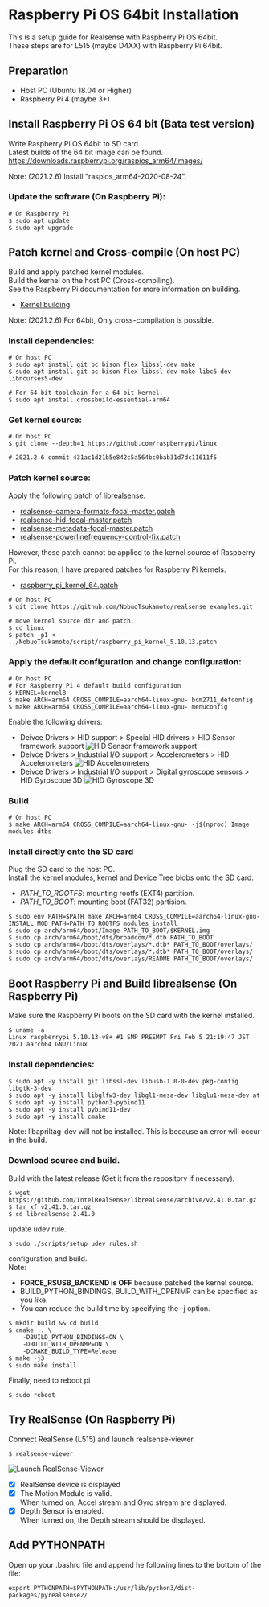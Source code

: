 # Raspberry Pi OS 64bit Installation
This is a setup guide for Realsense with Raspberry Pi OS 64bit.  
These steps are for L515 (maybe D4XX) with Raspberry Pi 64bit.

## Preparation
- Host PC (Ubuntu 18.04 or Higher)
- Raspberry Pi 4 (maybe 3+)

## Install Raspberry Pi OS 64 bit (Bata test version)
Write Raspberry Pi OS 64bit to SD card.  
Latest builds of the 64 bit image can be found.  
https://downloads.raspberrypi.org/raspios_arm64/images/  
  
Note: (2021.2.6) Install "raspios_arm64-2020-08-24".  

### Update the software (On Raspberry Pi):
```
# On Raspberry Pi
$ sudo apt update
$ sudo apt upgrade
```

## Patch kernel and Cross-compile (On host PC)
Build and apply patched kernel modules.  
Build the kernel on the host PC (Cross-compiling).  
See the Raspberry Pi documentation for more information on building.
- [Kernel building](https://www.raspberrypi.org/documentation/linux/kernel/building.md)

Note: (2021.2.6) For 64bit, Only cross-compilation is possible.  
  
### Install dependencies:
```
# On host PC
$ sudo apt install git bc bison flex libssl-dev make
$ sudo apt install git bc bison flex libssl-dev make libc6-dev libncurses5-dev

# For 64-bit toolchain for a 64-bit kernel.
$ sudo apt install crossbuild-essential-arm64
```
  
### Get kernel source:
```
# On host PC
$ git clone --depth=1 https://github.com/raspberrypi/linux

# 2021.2.6 commit 431ac1d21b5e842c5a564bc0bab31d7dc11611f5
```
  
### Patch kernel source:  
Apply the following patch of [librealsense](https://github.com/IntelRealSense/librealsense).
- [realsense-camera-formats-focal-master.patch](https://github.com/IntelRealSense/librealsense/blob/c7fbb7af032162f250c39322a86de9379df0bfd9/scripts/realsense-camera-formats-focal-master.patch)
- [realsense-hid-focal-master.patch](https://github.com/IntelRealSense/librealsense/blob/c7fbb7af032162f250c39322a86de9379df0bfd9/scripts/realsense-hid-focal-master.patch)
- [realsense-metadata-focal-master.patch](https://github.com/IntelRealSense/librealsense/blob/c7fbb7af032162f250c39322a86de9379df0bfd9/scripts/realsense-metadata-focal-master.patch)
- [realsense-powerlinefrequency-control-fix.patch](https://github.com/IntelRealSense/librealsense/blob/c7fbb7af032162f250c39322a86de9379df0bfd9/scripts/realsense-powerlinefrequency-control-fix.patch)

However, these patch cannot be applied to the kernel source of Raspberry Pi.  
For this reason, I have prepared patches for Raspberry Pi kernels.
- [raspberry_pi_kernel_64.patch](../script/raspberry_pi_kernel_5.10.13.patch.patch)

```
# On host PC
$ git clone https://github.com/NobuoTsukamoto/realsense_examples.git

# move kernel source dir and patch.
$ cd linux
$ patch -p1 < ../NobuoTsukamoto/script/raspberry_pi_kernel_5.10.13.patch 
```

### Apply the default configuration and change configuration:
```
# On host PC
# For Raspberry Pi 4 default build configuration
$ KERNEL=kernel8
$ make ARCH=arm64 CROSS_COMPILE=aarch64-linux-gnu- bcm2711_defconfig
$ make ARCH=arm64 CROSS_COMPILE=aarch64-linux-gnu- menuconfig
```
Enable the following drivers:
- Deivce Drivers > HID support > Special HID drivers > HID Sensor framework support
  ![HID Sensor framework support](./img/HID_Sensor_framework_support.png)
- Deivce Drivers > Industrial I/O support > Accelerometers > HID Accelerometers
  ![HID Accelerometers](./img/HID_Accelerometers.png)
- Deivce Drivers > Industrial I/O support > Digital gyroscope sensors > HID Gyroscope 3D
  ![HID Gyroscope 3D](./img/HID_Gyroscope_3D.png)

### Build
```
# On host PC
$ make ARCH=arm64 CROSS_COMPILE=aarch64-linux-gnu- -j$(nproc) Image modules dtbs
```

### Install directly onto the SD card
Plug the SD card to the host PC.  
Install the kernel modules, kernel and Device Tree blobs onto the SD card.  
- _PATH_TO_ROOTFS_: mounting rootfs (EXT4) partition.
- _PATH_TO_BOOT_: mounting boot (FAT32) partision.

```
$ sudo env PATH=$PATH make ARCH=arm64 CROSS_COMPILE=aarch64-linux-gnu- INSTALL_MOD_PATH=PATH_TO_ROOTFS modules_install
$ sudo cp arch/arm64/boot/Image PATH_TO_BOOT/$KERNEL.img
$ sudo cp arch/arm64/boot/dts/broadcom/*.dtb PATH_TO_BOOT
$ sudo cp arch/arm64/boot/dts/overlays/*.dtb* PATH_TO_BOOT/overlays/
$ sudo cp arch/arm64/boot/dts/overlays/*.dtb* PATH_TO_BOOT/overlays/
$ sudo cp arch/arm64/boot/dts/overlays/README PATH_TO_BOOT/overlays/
```

## Boot Raspberry Pi and Build librealsense (On Raspberry Pi)
Make sure the Raspberry Pi boots on the SD card with the kernel installed.
```
$ uname -a
Linux raspberrypi 5.10.13-v8+ #1 SMP PREEMPT Fri Feb 5 21:19:47 JST 2021 aarch64 GNU/Linux
```

### Install dependencies:

```
$ sudo apt -y install git libssl-dev libusb-1.0-0-dev pkg-config libgtk-3-dev
$ sudo apt -y install libglfw3-dev libgl1-mesa-dev libglu1-mesa-dev at
$ sudo apt -y install python3-pybind11
$ sudo apt -y install pybind11-dev
$ sudo apt -y install cmake
```
Note: libapriltag-dev will not be installed. This is because an error will occur in the build.

### Download source and build.
Build with the latest release (Get it from the repository if necessary).  
```
$ wget https://github.com/IntelRealSense/librealsense/archive/v2.41.0.tar.gz
$ tar xf v2.41.0.tar.gz
$ cd librealsense-2.41.0
```  
update udev rule.
```
$ sudo ./scripts/setup_udev_rules.sh
```
configuration and build.  
Note:  
- **FORCE_RSUSB_BACKEND is OFF** because patched the kernel source.
- BUILD_PYTHON_BINDINGS, BUILD_WITH_OPENMP can be specified as you like.
- You can reduce the build time by specifying the -j option.

```
$ mkdir build && cd build
$ cmake .. \
    -DBUILD_PYTHON_BINDINGS=ON \
    -DBUILD_WITH_OPENMP=ON \
    -DCMAKE_BUILD_TYPE=Release
$ make -j3
$ sudo make install
```

Finally, need to reboot pi
```
$ sudo reboot
```

## Try RealSense (On Raspberry Pi)
Connect RealSense (L515) and launch realsense-viewer.
```
$ realsense-viewer
```
![Launch RealSense-Viewer](img/RealSense_Viewer.jpeg)
- [x] RealSense device is displayed
- [x] The Motion Module is valid.  
      When turned on, Accel stream and Gyro stream are displayed.
- [x] Depth Sensor is enabled.  
      When turned on, the Depth stream should be displayed.

## Add PYTHONPATH
Open up your .bashrc file and append he following lines to the bottom of the file:
```
export PYTHONPATH=$PYTHONPATH:/usr/lib/python3/dist-packages/pyrealsense2/
```
